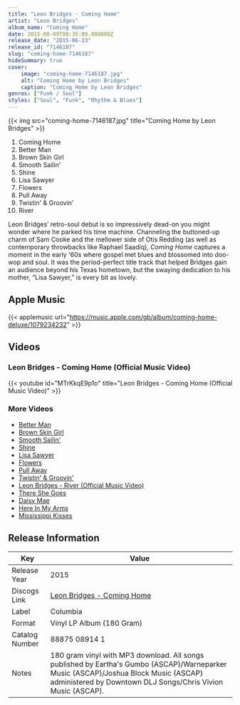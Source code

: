 ```yaml
---
title: "Leon Bridges - Coming Home"
artist: "Leon Bridges"
album_name: "Coming Home"
date: 2015-08-09T08:35:09.000000Z
release_date: "2015-06-23"
release_id: "7146187"
slug: "coming-home-7146187"
hideSummary: true
cover:
    image: "coming-home-7146187.jpg"
    alt: "Coming Home by Leon Bridges"
    caption: "Coming Home by Leon Bridges"
genres: ["Funk / Soul"]
styles: ["Soul", "Funk", "Rhythm & Blues"]
---
```


{{< img src="coming-home-7146187.jpg" title="Coming Home by Leon Bridges" >}}

<!-- section break -->

1. Coming Home
2. Better Man
3. Brown Skin Girl
4. Smooth Sailin'
5. Shine
6. Lisa Sawyer
7. Flowers
8. Pull Away
9. Twistin' & Groovin'
10. River

<!-- section break -->


Leon Bridges’ retro-soul debut is so impressively dead-on you might wonder where he parked his time machine. Channeling the buttoned-up charm of Sam Cooke and the mellower side of Otis Redding (as well as contemporary throwbacks like Raphael Saadiq), <i>Coming Home</i> captures a moment in the early '60s where gospel met blues and blossomed into doo-wop and soul. It was the period-perfect title track that helped Bridges gain an audience beyond his Texas hometown, but the swaying dedication to his mother, “Lisa Sawyer,” is every bit as lovely. 



## Apple Music
{{< applemusic url="https://music.apple.com/gb/album/coming-home-deluxe/1079234232" >}}





## Videos
### Leon Bridges - Coming Home (Official Music Video)
{{< youtube id="MTrKkqE9p1o" title="Leon Bridges - Coming Home (Official Music Video)" >}}<br>

### More Videos

- [Better Man](https://www.youtube.com/watch?v=E6TCadcFPNE)
- [Brown Skin Girl](https://www.youtube.com/watch?v=wk2duLxAmFE)
- [Smooth Sailin'](https://www.youtube.com/watch?v=jhiK0uXA-QE)
- [Shine](https://www.youtube.com/watch?v=L1rJNNivdlI)
- [Lisa Sawyer](https://www.youtube.com/watch?v=PtlXWd99cYo)
- [Flowers](https://www.youtube.com/watch?v=RgVseMnDXSE)
- [Pull Away](https://www.youtube.com/watch?v=NhmQ_kOsSBc)
- [Twistin' & Groovin'](https://www.youtube.com/watch?v=sjNcVcv8ax0)
- [Leon Bridges - River (Official Music Video)](https://www.youtube.com/watch?v=0Hegd4xNfRo)
- [There She Goes](https://www.youtube.com/watch?v=KlxpKJwNdlg)
- [Daisy Mae](https://www.youtube.com/watch?v=EoJJcvc7J4c)
- [Here In My Arms](https://www.youtube.com/watch?v=qmoLKDAMKJM)
- [Mississippi Kisses](https://www.youtube.com/watch?v=SV3d1U6gEK4)


## Release Information
|  Key           | Value                                                |
| ---------------| ---------------------------------------------------- |
| Release Year   | 2015                                   |
| Discogs Link   | [Leon Bridges - Coming Home](https://www.discogs.com/release/7146187-Leon-Bridges-Coming-Home) |
| Label          | Columbia |
| Format         | Vinyl LP Album (180 Gram) |
| Catalog Number | 88875 08914 1 |
| Notes | 180 gram vinyl with MP3 download.    All songs published by Eartha's Gumbo (ASCAP)/Warneparker Music (ASCAP)/Joshua Block Music (ASCAP) administered by Downtown DLJ Songs/Chris Vivion Music (ASCAP). |